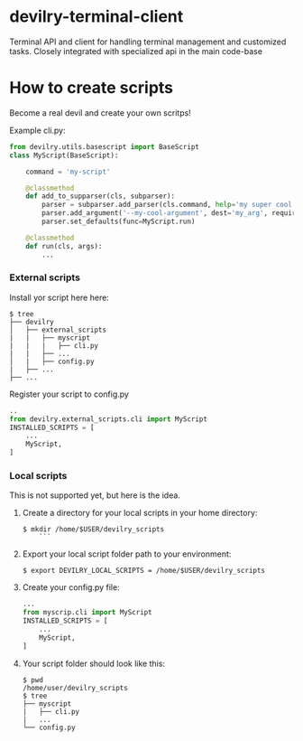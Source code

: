 # devilry-terminal-client
Terminal API and client for handling terminal management and customized tasks. Closely integrated with specialized api in the main code-base

How to create scripts
====================
Become a real devil and create your own scritps!

Example cli.py:
```python
from devilry.utils.basescript import BaseScript
class MyScript(BaseScript):

    command = 'my-script'

    @classmethod
    def add_to_supparser(cls, subparser):
        parser = subparser.add_parser(cls.command, help='my super cool script')
        parser.add_argument('--my-cool-argument', dest='my_arg', require=True)
        parser.set_defaults(func=MyScript.run)

    @classmethod
    def run(cls, args):
        ...

```

### External scripts
Install yor script here here:
```{r, engine='bash', count_lines}
$ tree
├── devilry
│   ├── external_scripts
|   |   ├── myscript
|   |   |   ├── cli.py
|   |   ├── ...
│   |   ├── config.py
|   ├── ...
├── ...
```
Register your script to config.py
```python
..
from devilry.external_scripts.cli import MyScript
INSTALLED_SCRIPTS = [
    ...
    MyScript,
]
```

### Local scripts
This is not supported yet, but here is the idea.

1. Create a directory for your local scripts in your home directory:
    ```{r, engine='bash', count_lines}
    $ mkdir /home/$USER/devilry_scripts
        ```

2. Export your local script folder path to your environment:
    ```{r, engine='bash', count_lines}
    $ export DEVILRY_LOCAL_SCRIPTS = /home/$USER/devilry_scripts
    ```

3. Create your config.py file:
    ```python
    ...
    from myscrip.cli import MyScript
    INSTALLED_SCRIPTS = [
        ...
        MyScript,
    ]
    ```

4. Your script folder should look like this:
    ```{r, engine='bash', count_lines}
    $ pwd
    /home/user/devilry_scripts
    $ tree
    ├── myscript
    |   ├── cli.py
    |   ...
    └── config.py
    ```
